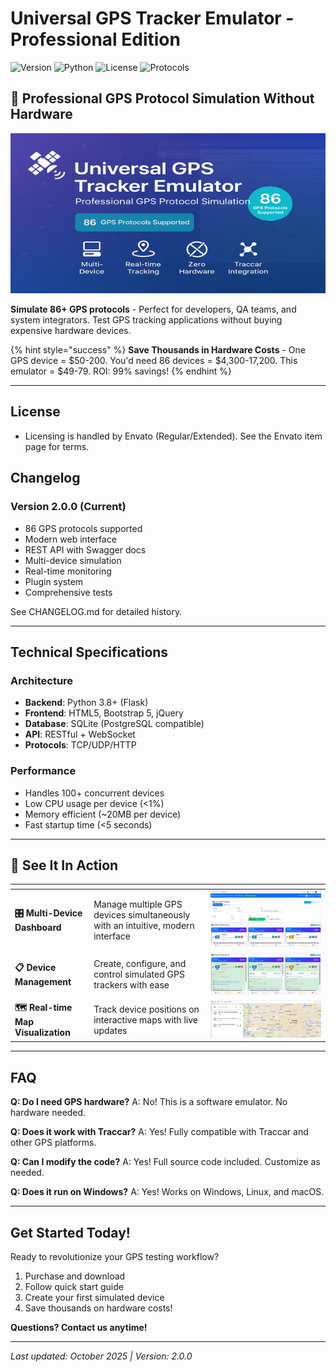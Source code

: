 # Universal GPS Tracker Emulator - Professional Edition

![Version](https://img.shields.io/badge/version-2.0.0-blue.svg)
![Python](https://img.shields.io/badge/python-3.8%2B-brightgreen.svg)
![License](https://img.shields.io/badge/license-Envato-blue.svg)
![Protocols](https://img.shields.io/badge/protocols-86%2B-success.svg)

## 🎯 Professional GPS Protocol Simulation Without Hardware

![GPS Tracker Emulator Dashboard](/.gitbook/assets/screenshots/preview.png)

**Simulate 86+ GPS protocols** - Perfect for developers, QA teams, and system integrators. Test GPS tracking applications without buying expensive hardware devices.

{% hint style="success" %}
**Save Thousands in Hardware Costs** - One GPS device = $50-200. You'd need 86 devices = $4,300-17,200. This emulator = $49-79. ROI: 99% savings!
{% endhint %}

---

## License
- Licensing is handled by Envato (Regular/Extended). See the Envato item page for terms.

##  Changelog

### Version 2.0.0 (Current)
- 86 GPS protocols supported
- Modern web interface
- REST API with Swagger docs
- Multi-device simulation
- Real-time monitoring
- Plugin system
- Comprehensive tests

See CHANGELOG.md for detailed history.

---

##  Technical Specifications

### Architecture
- **Backend**: Python 3.8+ (Flask)
- **Frontend**: HTML5, Bootstrap 5, jQuery
- **Database**: SQLite (PostgreSQL compatible)
- **API**: RESTful + WebSocket
- **Protocols**: TCP/UDP/HTTP

### Performance
- Handles 100+ concurrent devices
- Low CPU usage per device (<1%)
- Memory efficient (~20MB per device)
- Fast startup time (<5 seconds)

---

## 📸 See It In Action

<table data-view="cards">
  <thead>
    <tr>
      <th></th>
      <th></th>
      <th></th>
    </tr>
  </thead>
  <tbody>
    <tr>
      <td><strong>🎛️ Multi-Device Dashboard</strong></td>
      <td>Manage multiple GPS devices simultaneously with an intuitive, modern interface</td>
      <td><img src="/.gitbook/assets/screenshots/screen1.jpg" alt="Dashboard"></td>
    </tr>
    <tr>
      <td><strong>📋 Device Management</strong></td>
      <td>Create, configure, and control simulated GPS trackers with ease</td>
      <td><img src="/.gitbook/assets/screenshots/screen2.jpg" alt="Device Management"></td>
    </tr>
    <tr>
      <td><strong>🗺️ Real-time Map Visualization</strong></td>
      <td>Track device positions on interactive maps with live updates</td>
      <td><img src="/.gitbook/assets/screenshots/screen3.jpg" alt="Map View"></td>
    </tr>
  </tbody>
</table>

---

##  FAQ

**Q: Do I need GPS hardware?**
A: No! This is a software emulator. No hardware needed.

**Q: Does it work with Traccar?**
A: Yes! Fully compatible with Traccar and other GPS platforms.

**Q: Can I modify the code?**
A: Yes! Full source code included. Customize as needed.

**Q: Does it run on Windows?**
A: Yes! Works on Windows, Linux, and macOS.

---

##  Get Started Today!

Ready to revolutionize your GPS testing workflow?

1. Purchase and download
2. Follow quick start guide
3. Create your first simulated device
4. Save thousands on hardware costs!

**Questions? Contact us anytime!**

---

*Last updated: October 2025 | Version: 2.0.0*





